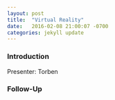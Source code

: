 ```yaml
---
layout: post
title:  "Virtual Reality"
date:   2016-02-08 21:00:07 -0700
categories: jekyll update
---
```


### Introduction

Presenter: Torben

### Follow-Up

